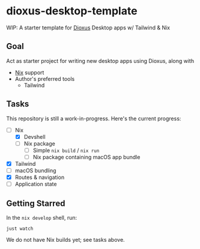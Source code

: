 # dioxus-desktop-template

WIP: A starter template for [Dioxus](https://dioxuslabs.com/) Desktop apps w/ Tailwind & Nix

## Goal

Act as starter project for writing new desktop apps using Dioxus, along with
- [Nix](https://zero-to-nix.com/) support
- Author's preferred tools
  - Tailwind

## Tasks

This repository is still a work-in-progress. Here's the current progress:

- [ ] Nix 
  - [x] Devshell
  - [ ] Nix package
    - [ ] Simple `nix build` / `nix run`
    - [ ] Nix package containing macOS app bundle
- [x] Tailwind
- [ ] macOS bundling
- [x] Routes & navigation
- [ ] Application state

## Getting Starred

In the `nix develop` shell, run:

```
just watch
```

We do not have Nix builds yet; see tasks above.
